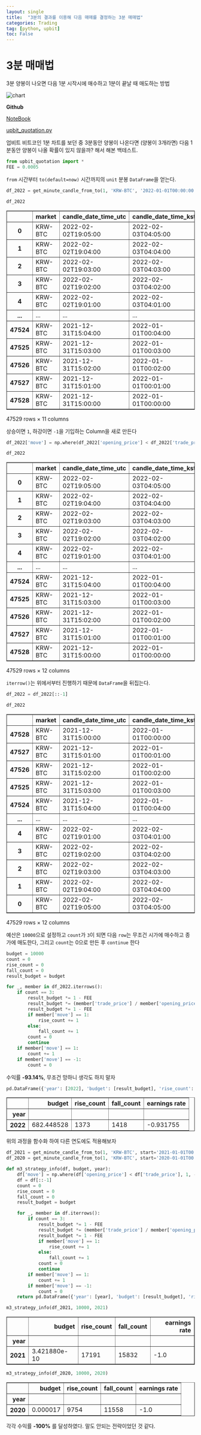 ```yaml
---
layout: single
title:  "3분의 결과를 이용해 다음 매매를 결정하는 3분 매매법"
categories: Trading
tag: [python, upbit]
toc: False
---
```


# 3분 매매법
3분 양봉이 나오면 다음 1분 시작시에 매수하고 1분이 끝날 때 매도하는 방법

![chart](/assets/images/2022-02-03-upbit-btc.jpg)


**Github**

[NoteBook](https://github.com/helpingstar/hstrader/blob/main/three_minute_momentum.ipynb)

[upbit_quotation.py](https://github.com/helpingstar/hstrader/blob/main/upbit_quotation.py)

업비트 비트코인 1분 차트를 보던 중 3분동안 양봉이 나온다면 (양봉이 3개라면) 다음 1분동안 양봉이 나올 확률이 있지 않을까? 해서 해본 백테스트.




```python
from upbit_quotation import *
FEE = 0.0005
```


`from` 시간부터 `to(default=now)` 시간까지의 `unit` 분봉 `DataFrame`을 얻는다.

```python
df_2022 = get_minute_candle_from_to(1, 'KRW-BTC', '2022-01-01T00:00:00')
```


```python
df_2022
```




<div>
<style scoped>
    .dataframe tbody tr th:only-of-type {
        vertical-align: middle;
    }

    .dataframe tbody tr th {
        vertical-align: top;
    }

    .dataframe thead th {
        text-align: right;
    }
</style>
<table border="1" class="dataframe">
  <thead>
    <tr style="text-align: right;">
      <th></th>
      <th>market</th>
      <th>candle_date_time_utc</th>
      <th>candle_date_time_kst</th>
      <th>opening_price</th>
      <th>high_price</th>
      <th>low_price</th>
      <th>trade_price</th>
      <th>timestamp</th>
      <th>candle_acc_trade_price</th>
      <th>candle_acc_trade_volume</th>
      <th>unit</th>
    </tr>
  </thead>
  <tbody>
    <tr>
      <th>0</th>
      <td>KRW-BTC</td>
      <td>2022-02-02T19:05:00</td>
      <td>2022-02-03T04:05:00</td>
      <td>46457000</td>
      <td>46482000</td>
      <td>46451000</td>
      <td>46451000</td>
      <td>2022-02-02 19:05:28.113</td>
      <td>1.384628e+07</td>
      <td>0.297958</td>
      <td>1</td>
    </tr>
    <tr>
      <th>1</th>
      <td>KRW-BTC</td>
      <td>2022-02-02T19:04:00</td>
      <td>2022-02-03T04:04:00</td>
      <td>46451000</td>
      <td>46462000</td>
      <td>46451000</td>
      <td>46462000</td>
      <td>2022-02-02 19:04:58.756</td>
      <td>2.057519e+07</td>
      <td>0.442904</td>
      <td>1</td>
    </tr>
    <tr>
      <th>2</th>
      <td>KRW-BTC</td>
      <td>2022-02-02T19:03:00</td>
      <td>2022-02-03T04:03:00</td>
      <td>46439000</td>
      <td>46452000</td>
      <td>46421000</td>
      <td>46451000</td>
      <td>2022-02-02 19:03:59.589</td>
      <td>1.549428e+07</td>
      <td>0.333660</td>
      <td>1</td>
    </tr>
    <tr>
      <th>3</th>
      <td>KRW-BTC</td>
      <td>2022-02-02T19:02:00</td>
      <td>2022-02-03T04:02:00</td>
      <td>46439000</td>
      <td>46439000</td>
      <td>46408000</td>
      <td>46439000</td>
      <td>2022-02-02 19:02:57.967</td>
      <td>1.083041e+08</td>
      <td>2.333458</td>
      <td>1</td>
    </tr>
    <tr>
      <th>4</th>
      <td>KRW-BTC</td>
      <td>2022-02-02T19:01:00</td>
      <td>2022-02-03T04:01:00</td>
      <td>46415000</td>
      <td>46447000</td>
      <td>46415000</td>
      <td>46439000</td>
      <td>2022-02-02 19:01:56.361</td>
      <td>3.910157e+07</td>
      <td>0.842121</td>
      <td>1</td>
    </tr>
    <tr>
      <th>...</th>
      <td>...</td>
      <td>...</td>
      <td>...</td>
      <td>...</td>
      <td>...</td>
      <td>...</td>
      <td>...</td>
      <td>...</td>
      <td>...</td>
      <td>...</td>
      <td>...</td>
    </tr>
    <tr>
      <th>47524</th>
      <td>KRW-BTC</td>
      <td>2021-12-31T15:04:00</td>
      <td>2022-01-01T00:04:00</td>
      <td>58441000</td>
      <td>58445000</td>
      <td>58405000</td>
      <td>58435000</td>
      <td>2021-12-31 15:04:53.917</td>
      <td>1.304826e+08</td>
      <td>2.233001</td>
      <td>1</td>
    </tr>
    <tr>
      <th>47525</th>
      <td>KRW-BTC</td>
      <td>2021-12-31T15:03:00</td>
      <td>2022-01-01T00:03:00</td>
      <td>58423000</td>
      <td>58442000</td>
      <td>58422000</td>
      <td>58441000</td>
      <td>2021-12-31 15:03:59.557</td>
      <td>1.007087e+08</td>
      <td>1.723417</td>
      <td>1</td>
    </tr>
    <tr>
      <th>47526</th>
      <td>KRW-BTC</td>
      <td>2021-12-31T15:02:00</td>
      <td>2022-01-01T00:02:00</td>
      <td>58480000</td>
      <td>58480000</td>
      <td>58405000</td>
      <td>58441000</td>
      <td>2021-12-31 15:02:58.349</td>
      <td>9.058170e+07</td>
      <td>1.550462</td>
      <td>1</td>
    </tr>
    <tr>
      <th>47527</th>
      <td>KRW-BTC</td>
      <td>2021-12-31T15:01:00</td>
      <td>2022-01-01T00:01:00</td>
      <td>58462000</td>
      <td>58485000</td>
      <td>58421000</td>
      <td>58480000</td>
      <td>2021-12-31 15:02:00.101</td>
      <td>3.546750e+08</td>
      <td>6.065133</td>
      <td>1</td>
    </tr>
    <tr>
      <th>47528</th>
      <td>KRW-BTC</td>
      <td>2021-12-31T15:00:00</td>
      <td>2022-01-01T00:00:00</td>
      <td>58412000</td>
      <td>58477000</td>
      <td>58405000</td>
      <td>58471000</td>
      <td>2021-12-31 15:01:00.079</td>
      <td>1.751670e+08</td>
      <td>2.996578</td>
      <td>1</td>
    </tr>
  </tbody>
</table>
<p>47529 rows × 11 columns</p>
</div>



상승이면 `1`, 하강이면 `-1`을 기입하는 Column을 새로 만든다


```python
df_2022['move'] = np.where(df_2022['opening_price'] < df_2022['trade_price'], 1, -1)
```


```python
df_2022
```




<div>
<style scoped>
    .dataframe tbody tr th:only-of-type {
        vertical-align: middle;
    }

    .dataframe tbody tr th {
        vertical-align: top;
    }

    .dataframe thead th {
        text-align: right;
    }
</style>
<table border="1" class="dataframe">
  <thead>
    <tr style="text-align: right;">
      <th></th>
      <th>market</th>
      <th>candle_date_time_utc</th>
      <th>candle_date_time_kst</th>
      <th>opening_price</th>
      <th>high_price</th>
      <th>low_price</th>
      <th>trade_price</th>
      <th>timestamp</th>
      <th>candle_acc_trade_price</th>
      <th>candle_acc_trade_volume</th>
      <th>unit</th>
      <th>move</th>
    </tr>
  </thead>
  <tbody>
    <tr>
      <th>0</th>
      <td>KRW-BTC</td>
      <td>2022-02-02T19:05:00</td>
      <td>2022-02-03T04:05:00</td>
      <td>46457000</td>
      <td>46482000</td>
      <td>46451000</td>
      <td>46451000</td>
      <td>2022-02-02 19:05:28.113</td>
      <td>1.384628e+07</td>
      <td>0.297958</td>
      <td>1</td>
      <td>-1</td>
    </tr>
    <tr>
      <th>1</th>
      <td>KRW-BTC</td>
      <td>2022-02-02T19:04:00</td>
      <td>2022-02-03T04:04:00</td>
      <td>46451000</td>
      <td>46462000</td>
      <td>46451000</td>
      <td>46462000</td>
      <td>2022-02-02 19:04:58.756</td>
      <td>2.057519e+07</td>
      <td>0.442904</td>
      <td>1</td>
      <td>1</td>
    </tr>
    <tr>
      <th>2</th>
      <td>KRW-BTC</td>
      <td>2022-02-02T19:03:00</td>
      <td>2022-02-03T04:03:00</td>
      <td>46439000</td>
      <td>46452000</td>
      <td>46421000</td>
      <td>46451000</td>
      <td>2022-02-02 19:03:59.589</td>
      <td>1.549428e+07</td>
      <td>0.333660</td>
      <td>1</td>
      <td>1</td>
    </tr>
    <tr>
      <th>3</th>
      <td>KRW-BTC</td>
      <td>2022-02-02T19:02:00</td>
      <td>2022-02-03T04:02:00</td>
      <td>46439000</td>
      <td>46439000</td>
      <td>46408000</td>
      <td>46439000</td>
      <td>2022-02-02 19:02:57.967</td>
      <td>1.083041e+08</td>
      <td>2.333458</td>
      <td>1</td>
      <td>-1</td>
    </tr>
    <tr>
      <th>4</th>
      <td>KRW-BTC</td>
      <td>2022-02-02T19:01:00</td>
      <td>2022-02-03T04:01:00</td>
      <td>46415000</td>
      <td>46447000</td>
      <td>46415000</td>
      <td>46439000</td>
      <td>2022-02-02 19:01:56.361</td>
      <td>3.910157e+07</td>
      <td>0.842121</td>
      <td>1</td>
      <td>1</td>
    </tr>
    <tr>
      <th>...</th>
      <td>...</td>
      <td>...</td>
      <td>...</td>
      <td>...</td>
      <td>...</td>
      <td>...</td>
      <td>...</td>
      <td>...</td>
      <td>...</td>
      <td>...</td>
      <td>...</td>
      <td>...</td>
    </tr>
    <tr>
      <th>47524</th>
      <td>KRW-BTC</td>
      <td>2021-12-31T15:04:00</td>
      <td>2022-01-01T00:04:00</td>
      <td>58441000</td>
      <td>58445000</td>
      <td>58405000</td>
      <td>58435000</td>
      <td>2021-12-31 15:04:53.917</td>
      <td>1.304826e+08</td>
      <td>2.233001</td>
      <td>1</td>
      <td>-1</td>
    </tr>
    <tr>
      <th>47525</th>
      <td>KRW-BTC</td>
      <td>2021-12-31T15:03:00</td>
      <td>2022-01-01T00:03:00</td>
      <td>58423000</td>
      <td>58442000</td>
      <td>58422000</td>
      <td>58441000</td>
      <td>2021-12-31 15:03:59.557</td>
      <td>1.007087e+08</td>
      <td>1.723417</td>
      <td>1</td>
      <td>1</td>
    </tr>
    <tr>
      <th>47526</th>
      <td>KRW-BTC</td>
      <td>2021-12-31T15:02:00</td>
      <td>2022-01-01T00:02:00</td>
      <td>58480000</td>
      <td>58480000</td>
      <td>58405000</td>
      <td>58441000</td>
      <td>2021-12-31 15:02:58.349</td>
      <td>9.058170e+07</td>
      <td>1.550462</td>
      <td>1</td>
      <td>-1</td>
    </tr>
    <tr>
      <th>47527</th>
      <td>KRW-BTC</td>
      <td>2021-12-31T15:01:00</td>
      <td>2022-01-01T00:01:00</td>
      <td>58462000</td>
      <td>58485000</td>
      <td>58421000</td>
      <td>58480000</td>
      <td>2021-12-31 15:02:00.101</td>
      <td>3.546750e+08</td>
      <td>6.065133</td>
      <td>1</td>
      <td>1</td>
    </tr>
    <tr>
      <th>47528</th>
      <td>KRW-BTC</td>
      <td>2021-12-31T15:00:00</td>
      <td>2022-01-01T00:00:00</td>
      <td>58412000</td>
      <td>58477000</td>
      <td>58405000</td>
      <td>58471000</td>
      <td>2021-12-31 15:01:00.079</td>
      <td>1.751670e+08</td>
      <td>2.996578</td>
      <td>1</td>
      <td>1</td>
    </tr>
  </tbody>
</table>
<p>47529 rows × 12 columns</p>
</div>



`iterrow()`는 위에서부터 진행하기 때문에 `DataFrame`을 뒤집는다.


```python
df_2022 = df_2022[::-1]
```


```python
df_2022
```




<div>
<style scoped>
    .dataframe tbody tr th:only-of-type {
        vertical-align: middle;
    }

    .dataframe tbody tr th {
        vertical-align: top;
    }

    .dataframe thead th {
        text-align: right;
    }
</style>
<table border="1" class="dataframe">
  <thead>
    <tr style="text-align: right;">
      <th></th>
      <th>market</th>
      <th>candle_date_time_utc</th>
      <th>candle_date_time_kst</th>
      <th>opening_price</th>
      <th>high_price</th>
      <th>low_price</th>
      <th>trade_price</th>
      <th>timestamp</th>
      <th>candle_acc_trade_price</th>
      <th>candle_acc_trade_volume</th>
      <th>unit</th>
      <th>move</th>
    </tr>
  </thead>
  <tbody>
    <tr>
      <th>47528</th>
      <td>KRW-BTC</td>
      <td>2021-12-31T15:00:00</td>
      <td>2022-01-01T00:00:00</td>
      <td>58412000</td>
      <td>58477000</td>
      <td>58405000</td>
      <td>58471000</td>
      <td>2021-12-31 15:01:00.079</td>
      <td>1.751670e+08</td>
      <td>2.996578</td>
      <td>1</td>
      <td>1</td>
    </tr>
    <tr>
      <th>47527</th>
      <td>KRW-BTC</td>
      <td>2021-12-31T15:01:00</td>
      <td>2022-01-01T00:01:00</td>
      <td>58462000</td>
      <td>58485000</td>
      <td>58421000</td>
      <td>58480000</td>
      <td>2021-12-31 15:02:00.101</td>
      <td>3.546750e+08</td>
      <td>6.065133</td>
      <td>1</td>
      <td>1</td>
    </tr>
    <tr>
      <th>47526</th>
      <td>KRW-BTC</td>
      <td>2021-12-31T15:02:00</td>
      <td>2022-01-01T00:02:00</td>
      <td>58480000</td>
      <td>58480000</td>
      <td>58405000</td>
      <td>58441000</td>
      <td>2021-12-31 15:02:58.349</td>
      <td>9.058170e+07</td>
      <td>1.550462</td>
      <td>1</td>
      <td>-1</td>
    </tr>
    <tr>
      <th>47525</th>
      <td>KRW-BTC</td>
      <td>2021-12-31T15:03:00</td>
      <td>2022-01-01T00:03:00</td>
      <td>58423000</td>
      <td>58442000</td>
      <td>58422000</td>
      <td>58441000</td>
      <td>2021-12-31 15:03:59.557</td>
      <td>1.007087e+08</td>
      <td>1.723417</td>
      <td>1</td>
      <td>1</td>
    </tr>
    <tr>
      <th>47524</th>
      <td>KRW-BTC</td>
      <td>2021-12-31T15:04:00</td>
      <td>2022-01-01T00:04:00</td>
      <td>58441000</td>
      <td>58445000</td>
      <td>58405000</td>
      <td>58435000</td>
      <td>2021-12-31 15:04:53.917</td>
      <td>1.304826e+08</td>
      <td>2.233001</td>
      <td>1</td>
      <td>-1</td>
    </tr>
    <tr>
      <th>...</th>
      <td>...</td>
      <td>...</td>
      <td>...</td>
      <td>...</td>
      <td>...</td>
      <td>...</td>
      <td>...</td>
      <td>...</td>
      <td>...</td>
      <td>...</td>
      <td>...</td>
      <td>...</td>
    </tr>
    <tr>
      <th>4</th>
      <td>KRW-BTC</td>
      <td>2022-02-02T19:01:00</td>
      <td>2022-02-03T04:01:00</td>
      <td>46415000</td>
      <td>46447000</td>
      <td>46415000</td>
      <td>46439000</td>
      <td>2022-02-02 19:01:56.361</td>
      <td>3.910157e+07</td>
      <td>0.842121</td>
      <td>1</td>
      <td>1</td>
    </tr>
    <tr>
      <th>3</th>
      <td>KRW-BTC</td>
      <td>2022-02-02T19:02:00</td>
      <td>2022-02-03T04:02:00</td>
      <td>46439000</td>
      <td>46439000</td>
      <td>46408000</td>
      <td>46439000</td>
      <td>2022-02-02 19:02:57.967</td>
      <td>1.083041e+08</td>
      <td>2.333458</td>
      <td>1</td>
      <td>-1</td>
    </tr>
    <tr>
      <th>2</th>
      <td>KRW-BTC</td>
      <td>2022-02-02T19:03:00</td>
      <td>2022-02-03T04:03:00</td>
      <td>46439000</td>
      <td>46452000</td>
      <td>46421000</td>
      <td>46451000</td>
      <td>2022-02-02 19:03:59.589</td>
      <td>1.549428e+07</td>
      <td>0.333660</td>
      <td>1</td>
      <td>1</td>
    </tr>
    <tr>
      <th>1</th>
      <td>KRW-BTC</td>
      <td>2022-02-02T19:04:00</td>
      <td>2022-02-03T04:04:00</td>
      <td>46451000</td>
      <td>46462000</td>
      <td>46451000</td>
      <td>46462000</td>
      <td>2022-02-02 19:04:58.756</td>
      <td>2.057519e+07</td>
      <td>0.442904</td>
      <td>1</td>
      <td>1</td>
    </tr>
    <tr>
      <th>0</th>
      <td>KRW-BTC</td>
      <td>2022-02-02T19:05:00</td>
      <td>2022-02-03T04:05:00</td>
      <td>46457000</td>
      <td>46482000</td>
      <td>46451000</td>
      <td>46451000</td>
      <td>2022-02-02 19:05:28.113</td>
      <td>1.384628e+07</td>
      <td>0.297958</td>
      <td>1</td>
      <td>-1</td>
    </tr>
  </tbody>
</table>
<p>47529 rows × 12 columns</p>
</div>



예산은 `10000`으로 설정하고 `count`가 `3`이 되면 다음 `row`는 무조건 시가에 매수하고 종가에 매도한다, 그리고 `count`는 0으로 만든 후 `continue` 한다


```python
budget = 10000
count = 0
rise_count = 0
fall_count = 0
result_budget = budget

for _, member in df_2022.iterrows():
    if count == 3:
        result_budget *= 1 - FEE
        result_budget *= (member['trade_price'] / member['opening_price'])
        result_budget *= 1 - FEE
        if member['move'] == 1:
            rise_count += 1
        else:
            fall_count += 1
        count = 0
        continue
    if member['move'] == 1:
        count += 1
    if member['move'] == -1:
        count = 0
```

수익률 **-93.14%**, 무조건 망하니 생각도 하지 말자


```python
pd.DataFrame({'year': [2022], 'budget': [result_budget], 'rise_count': [rise_count], 'fall_count': [fall_count], 'earnings rate': [(result_budget / budget) - 1]}).set_index('year')
```




<div>
<style scoped>
    .dataframe tbody tr th:only-of-type {
        vertical-align: middle;
    }

    .dataframe tbody tr th {
        vertical-align: top;
    }

    .dataframe thead th {
        text-align: right;
    }
</style>
<table border="1" class="dataframe">
  <thead>
    <tr style="text-align: right;">
      <th></th>
      <th>budget</th>
      <th>rise_count</th>
      <th>fall_count</th>
      <th>earnings rate</th>
    </tr>
    <tr>
      <th>year</th>
      <th></th>
      <th></th>
      <th></th>
      <th></th>
    </tr>
  </thead>
  <tbody>
    <tr>
      <th>2022</th>
      <td>682.448528</td>
      <td>1373</td>
      <td>1418</td>
      <td>-0.931755</td>
    </tr>
  </tbody>
</table>
</div>



위의 과정을 함수화 하여 다른 연도에도 적용해보자


```python
df_2021 = get_minute_candle_from_to(1, 'KRW-BTC', start='2021-01-01T00:00:00', end='2022-01-01T00:00:00')
df_2020 = get_minute_candle_from_to(1, 'KRW-BTC', start='2020-01-01T00:00:00', end='2021-01-01T00:00:00')
```


```python
def m3_strategy_info(df, budget, year):
    df['move'] = np.where(df['opening_price'] < df['trade_price'], 1, -1)
    df = df[::-1]
    count = 0
    rise_count = 0
    fall_count = 0
    result_budget = budget

    for _, member in df.iterrows():
        if count == 3:
            result_budget *= 1 - FEE
            result_budget *= (member['trade_price'] / member['opening_price'])
            result_budget *= 1 - FEE
            if member['move'] == 1:
                rise_count += 1
            else:
                fall_count += 1
            count = 0
            continue
        if member['move'] == 1:
            count += 1
        if member['move'] == -1:
            count = 0
    return pd.DataFrame({'year': [year], 'budget': [result_budget], 'rise_count': [rise_count], 'fall_count': [fall_count], 'earnings rate': [(result_budget / budget) - 1]}).set_index('year')
```


```python
m3_strategy_info(df_2021, 10000, 2021)
```




<div>
<style scoped>
    .dataframe tbody tr th:only-of-type {
        vertical-align: middle;
    }

    .dataframe tbody tr th {
        vertical-align: top;
    }

    .dataframe thead th {
        text-align: right;
    }
</style>
<table border="1" class="dataframe">
  <thead>
    <tr style="text-align: right;">
      <th></th>
      <th>budget</th>
      <th>rise_count</th>
      <th>fall_count</th>
      <th>earnings rate</th>
    </tr>
    <tr>
      <th>year</th>
      <th></th>
      <th></th>
      <th></th>
      <th></th>
    </tr>
  </thead>
  <tbody>
    <tr>
      <th>2021</th>
      <td>3.421880e-10</td>
      <td>17191</td>
      <td>15832</td>
      <td>-1.0</td>
    </tr>
  </tbody>
</table>
</div>




```python
m3_strategy_info(df_2020, 10000, 2020)
```




<div>
<style scoped>
    .dataframe tbody tr th:only-of-type {
        vertical-align: middle;
    }

    .dataframe tbody tr th {
        vertical-align: top;
    }

    .dataframe thead th {
        text-align: right;
    }
</style>
<table border="1" class="dataframe">
  <thead>
    <tr style="text-align: right;">
      <th></th>
      <th>budget</th>
      <th>rise_count</th>
      <th>fall_count</th>
      <th>earnings rate</th>
    </tr>
    <tr>
      <th>year</th>
      <th></th>
      <th></th>
      <th></th>
      <th></th>
    </tr>
  </thead>
  <tbody>
    <tr>
      <th>2020</th>
      <td>0.000017</td>
      <td>9754</td>
      <td>11558</td>
      <td>-1.0</td>
    </tr>
  </tbody>
</table>
</div>



각각 수익률 **-100%** 를 달성하였다. 말도 안되는 전략이었던 것 같다.
